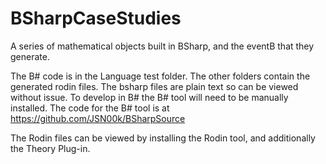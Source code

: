 # BSharpCaseStudies
A series of mathematical objects built in BSharp, and the eventB that they generate.

The B# code is in the Language test folder. The other folders contain the generated rodin files. 
The bsharp files are plain text so can be viewed without issue. To develop in B#  the B# tool will
need to be manually installed. The code for the B# tool is at https://github.com/JSN00k/BSharpSource

The Rodin files can be viewed by installing the Rodin tool, and additionally the Theory Plug-in.
